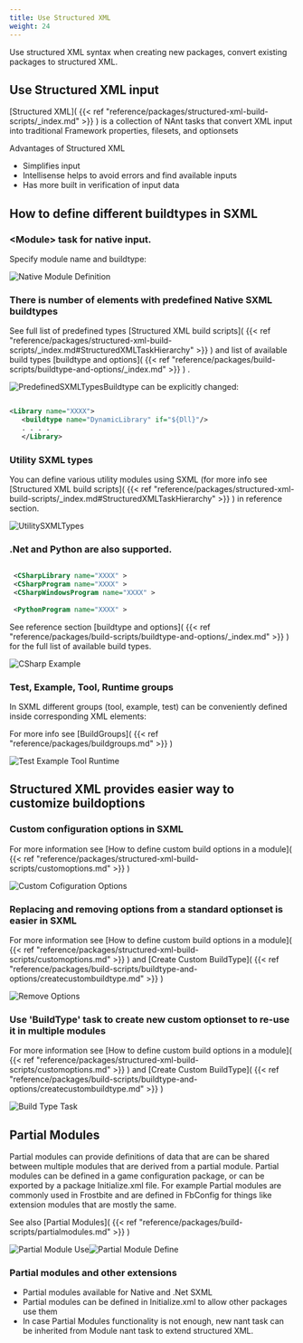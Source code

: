 ```yaml
---
title: Use Structured XML
weight: 24
---
```


Use structured XML syntax when creating new packages, convert existing packages to structured XML.

<a name="UseStructuredXML"></a>
## Use Structured XML input ##

 [Structured XML]( {{< ref "reference/packages/structured-xml-build-scripts/_index.md" >}} ) is a collection of NAnt tasks that convert XML input into traditional Framework properties, filesets, and optionsets

Advantages of Structured XML

 - Simplifies input
 - Intellisense helps to avoid errors and find available inputs
 - Has more built in verification of input data

<a name="StructuredXMLTypes"></a>
## How to define different buildtypes in SXML ##

<a name="SXMLNative"></a>
### &lt;Module&gt; task for native input. ###

Specify module name and buildtype:

![Native Module Definition]( nativemoduledefinition.png )<a name="SXMLPredefinedTypes"></a>
### There is number of elements with predefined Native SXML buildtypes ###

See full list of predefined types  [Structured XML build scripts]( {{< ref "reference/packages/structured-xml-build-scripts/_index.md#StructuredXMLTaskHierarchy" >}} )  and list of available build types  [buildtype and options]( {{< ref "reference/packages/build-scripts/buildtype-and-options/_index.md" >}} ) . 

![PredefinedSXMLTypes]( predefinedsxmltypes.png )Buildtype can be explicitly changed:


```xml

<Library name="XXXX">
   <buildtype name="DynamicLibrary" if="${Dll}"/>
   . . . .
   </Library>

```
<a name="SXMLUtility"></a>
### Utility SXML types ###

You can define various utility modules using SXML (for more info see  [Structured XML build scripts]( {{< ref "reference/packages/structured-xml-build-scripts/_index.md#StructuredXMLTaskHierarchy" >}} )  in reference section. 

![UtilitySXMLTypes]( utilitysxmltypes.png )<a name="SXMLDotNetPython"></a>
### .Net and Python are also supported. ###


```xml

 <CSharpLibrary name="XXXX" >
 <CSharpProgram name="XXXX" >
 <CSharpWindowsProgram name="XXXX" >
               
 <PythonProgram name="XXXX" >

```
See reference section [buildtype and options]( {{< ref "reference/packages/build-scripts/buildtype-and-options/_index.md" >}} ) for the full list of available build types.

![CSharp Example]( csharpexample.png )<a name="SXMLGroups"></a>
### Test, Example, Tool, Runtime groups ###

In SXML different groups (tool, example, test) can be conveniently defined inside corresponding XML elements:

For more info see  [BuildGroups]( {{< ref "reference/packages/buildgroups.md" >}} ) 

![Test Example Tool Runtime]( testexampletoolruntime.png )<a name="StructuredXMLBuildsettings"></a>
## Structured XML provides easier way to customize buildoptions ##

<a name="SXMLCustomConfigOptions"></a>
### Custom configuration options in SXML ###

For more information see [How to define custom build options in a module]( {{< ref "reference/packages/structured-xml-build-scripts/customoptions.md" >}} ) 

![Custom Cofiguration Options]( customcofigurationoptions.png )<a name="SXMLRemoveOptions"></a>
### Replacing and removing options from a standard optionset is easier in SXML ###

For more information see [How to define custom build options in a module]( {{< ref "reference/packages/structured-xml-build-scripts/customoptions.md" >}} ) and [Create Custom BuildType]( {{< ref "reference/packages/build-scripts/buildtype-and-options/createcustombuildtype.md" >}} ) 

![Remove Options]( removeoptions.png )<a name="SXMLBuildType"></a>
### Use &#39;BuildType&#39; task to create new custom optionset to re-use  it in multiple modules ###

For more information see [How to define custom build options in a module]( {{< ref "reference/packages/structured-xml-build-scripts/customoptions.md" >}} ) and [Create Custom BuildType]( {{< ref "reference/packages/build-scripts/buildtype-and-options/createcustombuildtype.md" >}} ) 

![Build Type Task]( buildtypetask.png )<a name="StructuredXMLPartialModules"></a>
## Partial Modules ##

Partial modules can provide definitions of data that are can be shared between multiple modules that are derived from a partial module.
     Partial modules can be defined in a game configuration package, or can be exported by a package Initialize.xml file.
For example Partial modules are commonly used in Frostbite and are defined in FbConfig for things like extension modules that are mostly the same.

See also  [Partial Modules]( {{< ref "reference/packages/build-scripts/partialmodules.md" >}} ) 

![Partial Module Use]( partialmoduleuse.png )![Partial Module Define]( partialmoduledefine.png )<a name="SXMLPartialModuleAndOtherExtensions"></a>
### Partial modules and other extensions ###

 - Partial modules available for Native and .Net SXML
 - Partial modules can be defined in Initialize.xml to allow other packages use them
 - In case Partial Modules functionality is not enough, new nant task can be inherited from Module nant task to extend structured XML.

